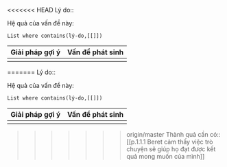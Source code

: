 <<<<<<< HEAD
Lý do:: 

Hệ quả của vấn đề này:
```dataview
List where contains(lý-do,[[]])
```

| Giải pháp gợi ý | Vấn đề phát sinh |
| --------------- | ---------------- |
|                 |                  |

=======
Lý do:: 

Hệ quả của vấn đề này:
```dataview
List where contains(lý-do,[[]])
```

| Giải pháp gợi ý | Vấn đề phát sinh |
| --------------- | ---------------- |
|                 |                  |

>>>>>>> origin/master
Thành quả cần có:: [[p.1.1.1 Beret cảm thấy việc trò chuyện sẽ giúp họ đạt được kết quả mong muốn của mình]]